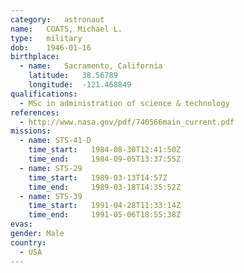 ```yaml
---
category:	astronaut
name:	COATS, Michael L.
type:	military
dob:	1946-01-16
birthplace:
  - name:	Sacramento, California
    latitude:	38.56789
    longitude:	-121.468849
qualifications:
  - MSc in administration of science & technology
references:
  - http://www.nasa.gov/pdf/740566main_current.pdf
missions:
  - name: STS-41-D
    time_start:   1984-08-30T12:41:50Z
    time_end:     1984-09-05T13:37:55Z
  - name: STS-29
    time_start:   1989-03-13T14:57Z
    time_end:     1989-03-18T14:35:52Z
  - name: STS-39
    time_start:   1991-04-28T11:33:14Z
    time_end:     1991-05-06T18:55:38Z
evas:
gender:	Male
country:
  - USA
---
```

